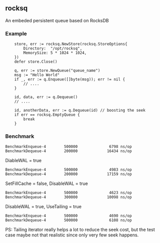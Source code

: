 ## rocksq
An embeded persistent queue based on RocksDB

### Example

```
	store, err := rocksq.NewStore(rocksq.StoreOptions{ 
		Directory:  "/opt/rocksq",
		MemorySize: 5 * 1024 * 1024,
	})
	defer store.Close()
	
	q, err := store.NewQueue("queue_name")
	msg := "Hello World"
	if _, err := q.Enqueue([]byte(msg)); err != nil {
		// ....
	}
	
	id, data, err := q.Dequeue()
	// ....
	
	id, anotherData, err := q.Dequeue(id) // boosting the seek
	if err == rocksq.EmptyQueue {
		break
	}
```

### Benchmark

```
BenchmarkEnqueue-4        500000              6798 ns/op
BenchmarkDequeue-4        200000             16434 ns/op
```

DiableWAL = true

```
BenchmarkEnqueue-4        500000              4983 ns/op
BenchmarkDequeue-4        200000             17159 ns/op
```

SetFillCache = false, DisableWAL = true

```
BenchmarkEnqueue-4        500000              4623 ns/op
BenchmarkDequeue-4        300000             10098 ns/op
```

DisableWAL = true, UseTailing = true

```
BenchmarkEnqueue-4        500000              4690 ns/op
BenchmarkDequeue-4        500000              6108 ns/op
```

PS: Tailing iterator really helps a lot to reduce the seek cost, but the test case maybe not that realistic since only very few seek happens.
